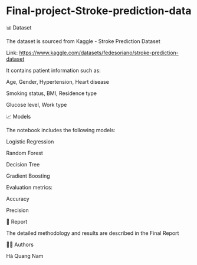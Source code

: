 # Final-project-Stroke-prediction-data
📊 Dataset

The dataset is sourced from Kaggle - Stroke Prediction Dataset

Link: https://www.kaggle.com/datasets/fedesoriano/stroke-prediction-dataset

It contains patient information such as:

Age, Gender, Hypertension, Heart disease

Smoking status, BMI, Residence type

Glucose level, Work type

📈 Models

The notebook includes the following models:

Logistic Regression

Random Forest

Decision Tree

Gradient Boosting

Evaluation metrics:

Accuracy

Precision

📝 Report

The detailed methodology and results are described in the Final Report

👨‍💻 Authors

Hà Quang Nam
